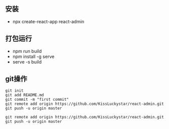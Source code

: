 ## 安装
- npx create-react-app react-admin
## 打包运行
- npm run build
- npm install -g serve 
- serve -s build
## git操作
```
git init
git add README.md
git commit -m "first commit"
git remote add origin https://github.com/KissLuckystar/react-admin.git
git push -u origin master

git remote add origin https://github.com/KissLuckystar/react-admin.git
git push -u origin master
```

